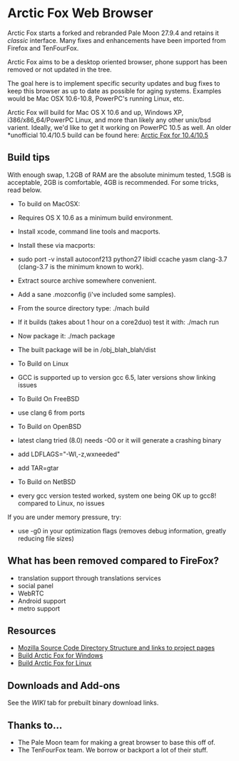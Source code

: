 # Arctic Fox Web Browser

Arctic Fox starts a forked and rebranded Pale Moon 27.9.4 and retains it _classic_ interface. Many fixes and enhancements have been imported from Firefox and TenFourFox.

Arctic Fox aims to be a desktop oriented browser, phone support has been removed or not updated in the tree.

The goal here is to implement specific security updates and bug fixes to keep this browser as up to date as possible for aging systems. Examples would be Mac OSX 10.6-10.8, PowerPC's running Linux, etc.

Arctic Fox will build for Mac OS X 10.6 and up, Windows XP, i386/x86_64/PowerPC Linux, and more than likely any other unix/bsd varient. Ideally, we'd like to get it working on PowerPC 10.5 as well. An older *unofficial 10.4/10.5 build can be found here: [Arctic Fox for 10.4/10.5](https://forums.macrumors.com/threads/so-this-finally-happened-sort-of.2172031/)

## Build tips

With enough swap, 1.2GB of RAM are the absolute minimum tested, 1.5GB is acceptable, 2GB is comfortable, 4GB is recommended. For some tricks, read below.

* To build on MacOSX:
* Requires OS X 10.6 as a minimum build environment.
* Install xcode, command line tools and macports. 
* Install these via macports: 
* sudo port -v install autoconf213 python27 libidl ccache yasm clang-3.7 (clang-3.7 is the minimum known to work). 
* Extract source archive somewhere convenient. 
* Add a sane .mozconfig (i've included some samples). 
* From the source directory type: ./mach build 
* If it builds (takes about 1 hour on a core2duo) test it with: ./mach run 
* Now package it: ./mach package 
* The built package will be in /obj_blah_blah/dist 


* To Build on Linux
* GCC is supported up to version gcc 6.5, later versions show linking issues

* To Build On FreeBSD
* use clang 6 from ports

* To Build on OpenBSD
* latest clang tried (8.0) needs -O0 or it will generate a crashing binary
* add LDFLAGS="-Wl,-z,wxneeded"
* add TAR=gtar

* To Build on NetBSD
* every gcc version tested worked, system one being OK up to gcc8! compared to Linux, no issues

If you are under memory pressure, try:
* use -g0 in your optimization flags (removes debug information, greatly reducing file sizes)

## What has been removed compared to FireFox?
* translation support through translations services
* social panel
* WebRTC
* Android support
* metro support

## Resources

 * [Mozilla Source Code Directory Structure and links to project pages](https://developer.mozilla.org/en/Mozilla_Source_Code_Directory_Structure)
 * [Build Arctic Fox for Windows](https://forum.palemoon.org/viewtopic.php?f=19&t=13556)
 * [Build Arctic Fox for Linux](https://developer.palemoon.org/Developer_Guide:Build_Instructions/Pale_Moon/Linux)
 
 ## Downloads and Add-ons
  See the *WIKI* tab for prebuilt binary download links.
  
 ## Thanks to...
  * The Pale Moon team for making a great browser to base this off of.
  * The TenFourFox team. We borrow or backport a lot of their stuff.

